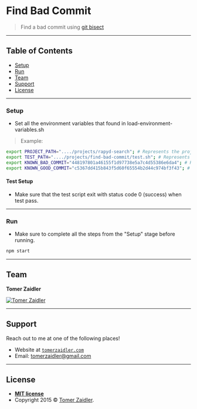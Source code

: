 <!-- <a href="http://www.tomerzaidler.com"><img src="https://avatars3.githubusercontent.com/u/50677880?s=460&u=d57cc592bedd144f97deb17f535b6e793f8cb27c&v=4" title="Tomer Zaidler" alt="Tomer Zaidler"></a>
Tomer Zaidler -->


# Find Bad Commit

> Find a bad commit using <a href="https://git-scm.com/docs/git-bisect" target="_blank">git bisect</a>

---

## Table of Contents 

- [Setup](#Setup)
- [Run](#Run)
- [Team](#team)
- [Support](#support)
- [License](#license)


---

### Setup

- Set all the environment variables that found in load-environment-variables.sh

> Example:

```bash
export PROJECT_PATH="..../projects/rapyd-search"; # Represents the project full path
export TEST_PATH="..../projects/find-bad-commit/test.sh"; # Represents test script full path
export KNOWN_BAD_COMMIT="448197801a46155f1d97738e5a7c4d55386e6da4"; # Represents the bad commit hash ID (from the given project)
export KNOWN_GOOD_COMMIT="c5367dd415b843f5d60f65554b2d44c974bf3f43"; # Represents the good commit hash ID (from the given project)
```

#### Test Setup

* Make sure that the test script exit with status code 0 (success) when test pass.
---

### Run

* Make sure to complete all the steps from the "Setup" stage before running.

```bash
npm start
```

---

## Team


**Tomer Zaidler**

<a href="https://github.com/tomerzaidler"><img src="https://avatars3.githubusercontent.com/u/50677880?s=460&u=d57cc592bedd144f97deb17f535b6e793f8cb27c&v=4?s=200" title="Tomer Zaidler" alt="Tomer Zaidler"></a> 


---

## Support

Reach out to me at one of the following places!

- Website at <a href="http://www.tomerzaidler.com" target="_blank">`tomerzaidler.com`</a>
- Email: tomerzaidler@gmail.com

---

## License


- **[MIT license](http://opensource.org/licenses/mit-license.php)**
- Copyright 2015 © <a href="http://www.tomerzaidler.com" target="_blank">Tomer Zaidler</a>.
